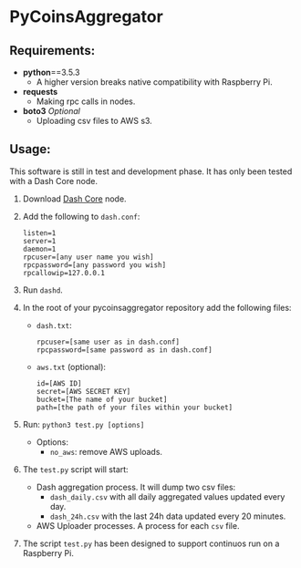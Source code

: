 # PyCoinsAggregator

## Requirements:

* **python**==3.5.3
	* A higher version breaks native compatibility with Raspberry Pi.
* **requests**
	* Making rpc calls in nodes.
* **boto3** *Optional*
	* Uploading csv files to AWS s3.

## Usage:

This software is still in test and development phase. It has only been tested with a Dash Core node.

1. Download [Dash Core](https://www.dash.org/downloads/) node.
2. Add the following to `dash.conf`:
	```
	listen=1
	server=1
	daemon=1
	rpcuser=[any user name you wish]
	rpcpassword=[any password you wish]
	rpcallowip=127.0.0.1
	```

3. Run `dashd`.
4. In the root of your pycoinsaggregator repository add the following files:
	* `dash.txt`:
		```
		rpcuser=[same user as in dash.conf]
		rpcpassword=[same password as in dash.conf]
		```
	* `aws.txt` (optional):
		```
		id=[AWS ID]
		secret=[AWS SECRET KEY]
		bucket=[The name of your bucket]
		path=[the path of your files within your bucket]
		```
5. Run:
	`python3 test.py [options]`
	* Options:
		* `no_aws`: remove AWS uploads.

6. The `test.py` script will start:
	* Dash aggregation process. It will dump two csv files:
		* `dash_daily.csv` with all daily aggregated values updated every day.
		* `dash_24h.csv` with the last 24h data updated every 20 minutes.
	* AWS Uploader processes. A process for each `csv` file.
7. The script `test.py` has been designed to support continuos run on a Raspberry Pi.

